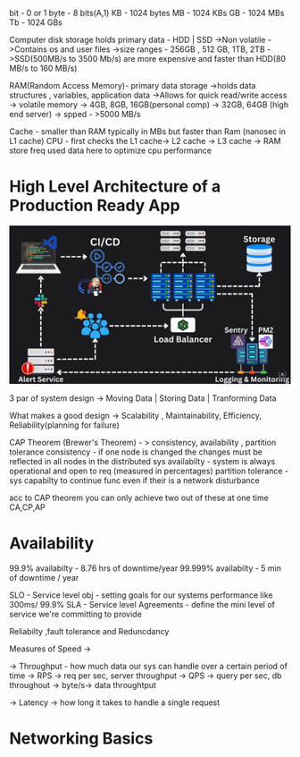 bit - 0 or 1
byte - 8 bits(A,1)
KB - 1024 bytes 
MB - 1024 KBs
GB - 1024 MBs
Tb - 1024 GBs

Computer disk storage holds primary data - HDD | SSD
->Non volatile 
->Contains os and user files 
->size ranges - 256GB , 512 GB, 1TB, 2TB
->SSD(500MB/s to 3500 Mb/s) are more expensive and faster than HDD(80 MB/s to 160 MB/s)

RAM(Random Access Memory)- primary data storage 
->holds data structures , variables, application data
->Allows for quick read/write access 
-> volatile memory 
-> 4GB, 8GB, 16GB(personal comp) -> 32GB, 64GB (high end server)
-> spped - >5000 MB/s

Cache - smaller than RAM typically in MBs but faster than Ram (nanosec in L1 cache)
CPU - first checks the L1 cache-> L2 cache -> L3 cache -> RAM
store freq used data here to optimize cpu performance 


# High Level Architecture of a Production Ready App #

![Alt text](image.png)


3 par of system design -> Moving Data | Storing Data | Tranforming Data

What makes a good design -> Scalability , Maintainability, Efficiency, Reliability(planning for failure)

CAP Theorem (Brewer's Theorem) - > consistency, availability , partition tolerance 
consistency - if one node is changed the changes must be reflected in all nodes in the distributed sys 
availabilty - system is always operational and open to req (measured in percentages)
partition tolerance - sys capabilty to continue func even if their is a network disturbance 

acc to CAP theorem you can only achieve two out of these at one time CA,CP,AP

# Availability #

99.9% availabilty - 8.76 hrs of downtime/year
99.999% availabilty - 5 min of downtime / year 

SLO - Service level obj  - setting goals for our systems performance like 300ms/ 99.9%
SLA - Service level Agreements - define the mini level of service we're committing to provide 

Reliabilty ,fault tolerance and Reduncdancy 

Measures of Speed -> 

-> Throughput - how much data our sys can handle over a certain period of time 
  -> RPS ->  req per sec, server throughput
  -> QPS -> query per sec, db throughout 
  -> byte/s-> data throughtput 

-> Latency -> how long it takes to handle a single request 


# Networking Basics 



